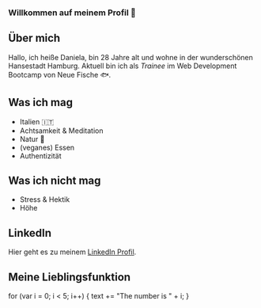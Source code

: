 ### Willkommen auf meinem Profil 👋

<!--
**danielab93/danielab93** is a ✨ _special_ ✨ repository because its `README.md` (this file) appears on your GitHub profile.

Here are some ideas to get you started:

- 🔭 I’m currently working on ...
- 🌱 I’m currently learning ...
- 👯 I’m looking to collaborate on ...
- 🤔 I’m looking for help with ...
- 💬 Ask me about ...
- 📫 How to reach me: ...
- 😄 Pronouns: ...
- ⚡ Fun fact: ...
-->

## Über mich
Hallo, ich heiße Daniela, bin 28 Jahre alt und wohne in der wunderschönen Hansestadt Hamburg. Aktuell bin ich als _Trainee_ im Web Development Bootcamp von Neue Fische :fish:.

## Was ich mag
- Italien :it:
- Achtsamkeit & Meditation 
- Natur :leaves:
- (veganes) Essen
- Authentizität

## Was ich nicht mag
- Stress & Hektik
- Höhe 

## LinkedIn
Hier geht es zu meinem [LinkedIn Profil](https://de.linkedin.com/in/daniela-blase).

## Meine Lieblingsfunktion
for (var i = 0; i < 5; i++) {
  text += "The number is " + i;
}



